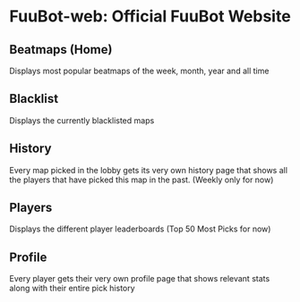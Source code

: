 # FuuBot-web: Official FuuBot Website

## Beatmaps (Home)

Displays most popular beatmaps of the week, month, year and all time

## Blacklist

Displays the currently blacklisted maps

## History

Every map picked in the lobby gets its very own history page that shows all the players that have picked this map in the past. (Weekly only for now)

## Players

Displays the different player leaderboards (Top 50 Most Picks for now)

## Profile

Every player gets their very own profile page that shows relevant stats along with their entire pick history
